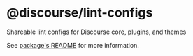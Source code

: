 # @discourse/lint-configs

Shareable lint configs for Discourse core, plugins, and themes

See [package's README](./lint-configs/README.md) for more information.
